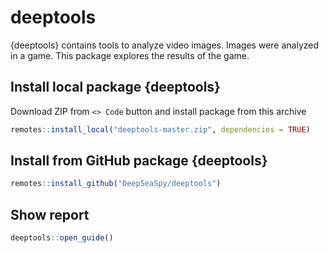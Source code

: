 
<!-- README.md is generated from README.Rmd. Please edit that file -->
deeptools
=========

{deeptools} contains tools to analyze video images.
Images were analyzed in a game. This package explores the results of the game.

Install local package {deeptools}
---------------------------------
Download ZIP from `<> Code` button and install package from this archive
``` r
remotes::install_local("deeptools-master.zip", dependencies = TRUE)
```

Install from GitHub package {deeptools}
---------------------------------

``` r
remotes::install_github("DeepSeaSpy/deeptools")
```

Show report
-----------

``` r
deeptools::open_guide()
```
